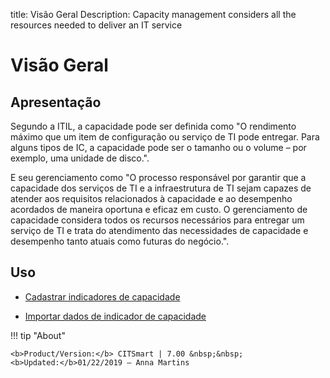 title: Visão Geral
Description: Capacity management considers all the resources needed to deliver an IT service
# Visão Geral

Apresentação
----------------

Segundo a ITIL, a capacidade pode ser definida como "O rendimento máximo que um item de configuração ou serviço de TI pode entregar. Para alguns tipos de IC, a capacidade pode ser o tamanho ou o volume – por exemplo, uma unidade de disco.".

E seu gerenciamento como "O processo responsável por garantir que a capacidade dos serviços de TI e a infraestrutura de TI sejam capazes de atender aos requisitos relacionados à capacidade e ao desempenho acordados de maneira oportuna e eficaz em custo. O gerenciamento de capacidade considera todos os recursos necessários para entregar um serviço de TI e trata do atendimento das necessidades de capacidade e desempenho tanto atuais como futuras do negócio.".

Uso
-------

- [Cadastrar indicadores de capacidade](/pt-br/citsmart-7/processes/capacity/use/register-capacity-indicators.html)

- [Importar dados de indicador de capacidade](/pt-br/citsmart-7/processes/capacity/use/capacity-indicators-data.html)

!!! tip "About"

    <b>Product/Version:</b> CITSmart | 7.00 &nbsp;&nbsp;
    <b>Updated:</b>01/22/2019 – Anna Martins
